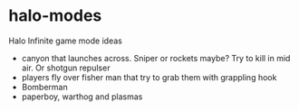 # halo-modes
Halo Infinite game mode ideas

- canyon that launches across. Sniper or rockets maybe?
Try to kill in mid air. Or shotgun repulser 
- players fly over fisher man that try to grab them with grappling hook
- Bomberman
- paperboy, warthog and plasmas 
